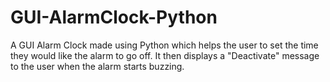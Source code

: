 # GUI-AlarmClock-Python
A GUI Alarm Clock made using Python which helps the user to set the time they would like the alarm to go off. It then displays a "Deactivate" message to the user when the alarm starts buzzing.
